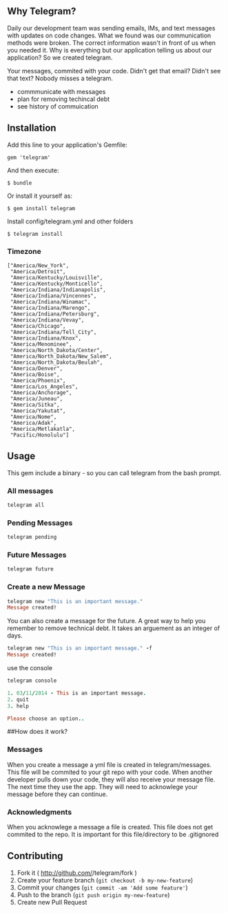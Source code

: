 ## Why Telegram?

Daily our development team was sending emails, IMs, and text messages with updates on code changes. What we found was our communication methods were broken. The correct information wasn't in front of us when you needed it. Why is everything but our application telling us about our application? So we created telegram.

Your messages, commited with your code. Didn't get that email?  Didn't see that text? Nobody misses a telegram.


* commmunicate with messages
* plan for removing techincal debt
* see history of commuication

## Installation

Add this line to your application's Gemfile:

    gem 'telegram'

And then execute:

    $ bundle

Or install it yourself as:

    $ gem install telegram


Install config/telegram.yml and other folders

    $ telegram install

### Timezone

```
["America/New_York",
 "America/Detroit",
 "America/Kentucky/Louisville",
 "America/Kentucky/Monticello",
 "America/Indiana/Indianapolis",
 "America/Indiana/Vincennes",
 "America/Indiana/Winamac",
 "America/Indiana/Marengo",
 "America/Indiana/Petersburg",
 "America/Indiana/Vevay",
 "America/Chicago",
 "America/Indiana/Tell_City",
 "America/Indiana/Knox",
 "America/Menominee",
 "America/North_Dakota/Center",
 "America/North_Dakota/New_Salem",
 "America/North_Dakota/Beulah",
 "America/Denver",
 "America/Boise",
 "America/Phoenix",
 "America/Los_Angeles",
 "America/Anchorage",
 "America/Juneau",
 "America/Sitka",
 "America/Yakutat",
 "America/Nome",
 "America/Adak",
 "America/Metlakatla",
 "Pacific/Honolulu"]
```


## Usage

This gem include a binary - so you can call telegram from the bash
prompt.


### All messages

```ruby
telegram all
```

### Pending Messages
```ruby
telegram pending
```

### Future Messages
```ruby
telegram future
```

### Create a new Message

```ruby
telegram new "This is an important message."
Message created!
```

You can also create a message for the future. A great way to help you
remember to remove technical debt. It takes an arguement as an integer of days.


```ruby
telegram new "This is an important message." -f
Message created!
```


use the console
```ruby
telegram console

1. 03/11/2014 - This is an important message.
2. quit
3. help

Please choose an option..
```


##How does it work?

### Messages
When you create a message a yml file is created in telegram/messages. This file will be
commited to your git repo with your code.  When another developer pulls down your code, they will also receive your message file.  The next time they use the app. They will need to acknowlege your message before they can continue.

### Acknowledgments
When you acknowlege a message a file is created. This file does not get
commited to the repo.  It is important for this file/directory to be .gitignored



## Contributing

1. Fork it ( http://github.com/<my-github-username>/telegram/fork )
2. Create your feature branch (`git checkout -b my-new-feature`)
3. Commit your changes (`git commit -am 'Add some feature'`)
4. Push to the branch (`git push origin my-new-feature`)
5. Create new Pull Request
